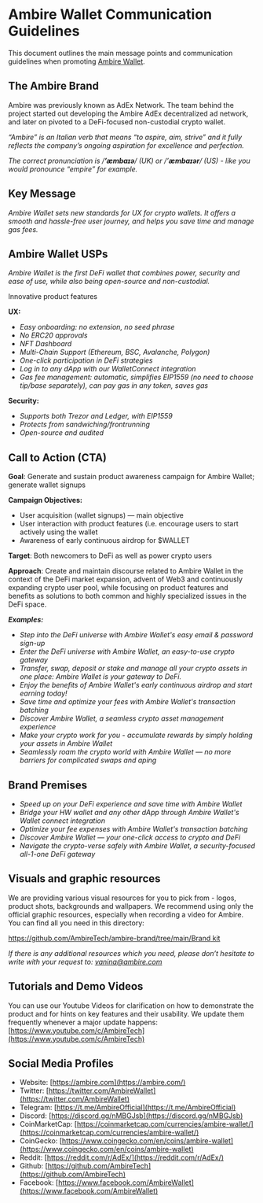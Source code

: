 # Ambire Wallet Communication Guidelines

This document outlines the main message points and communication guidelines when promoting [Ambire Wallet](https://www.ambire.com/).

## **The Ambire Brand**

Ambire was previously known as AdEx Network. The team behind the project started out developing the Ambire AdEx decentralized ad network, and later on pivoted to a DeFi-focused non-custodial crypto wallet.

*“Ambire” is an Italian verb that means “to aspire, aim, strive” and it fully reflects the company’s  ongoing aspiration for excellence and perfection.*

*The correct pronunciation is /**’æmbaɪə**/ (UK) or /’**æmbaɪər**/ (US) - like you would pronounce “empire” for example.*

## **Key Message**

*Ambire Wallet sets new standards for UX for crypto wallets. It offers a smooth and hassle-free user journey, and helps you save time and manage gas fees.*

## **Ambire Wallet USPs**

*Ambire Wallet is the first DeFi wallet that combines power, security and ease of use, while also being open-source and non-custodial.*

Innovative product features

**UX:**

- *Easy onboarding: no extension, no seed phrase*
- *No ERC20 approvals*
- *NFT Dashboard*
- *Multi-Chain Support (Ethereum, BSC, Avalanche, Polygon)*
- *One-click participation in DeFi strategies*
- *Log in to any dApp with our WalletConnect integration*
- *Gas fee management: automatic, simplifies EIP1559 (no need to choose tip/base separately), can pay gas in any token, saves gas*

**Security:**

- *Supports both Trezor and Ledger, with EIP1559*
- *Protects from sandwiching/frontrunning*
- *Open-source and audited*

## Call to Action (CTA)

**Goal**: Generate and sustain product awareness campaign for Ambire Wallet; generate wallet signups

**Campaign Objectives:**

- User acquisition (wallet signups) — main objective
- User interaction with product features (i.e. encourage users to start actively using the wallet
- Awareness of early continuous airdrop for $WALLET

**Target**: Both newcomers to DeFi as well as power crypto users

**Approach**: Create and maintain discourse related to Ambire Wallet in the context of the DeFi market expansion, advent of Web3 and continuously expanding crypto user pool, while focusing on product features and benefits as solutions to both common and highly specialized issues in the DeFi space.

***Examples:***

- *Step into the DeFi universe with Ambire Wallet's easy email & password sign-up*
- *Enter the DeFi universe with Ambire Wallet, an easy-to-use crypto gateway*
- *Transfer, swap, deposit or stake and manage all your crypto assets in one place: Ambire Wallet is your gateway to DeFi.*
- *Enjoy the benefits of Ambire Wallet's early continuous airdrop and start earning today!*
- *Save time and optimize your fees with Ambire Wallet's transaction batching*
- *Discover Ambire Wallet, a seamless crypto asset management experience*
- *Make your crypto work for you - accumulate rewards by simply holding your assets in Ambire Wallet*
- *Seamlessly roam the crypto world with Ambire Wallet — no more barriers for complicated swaps and aping*

## Brand Premises

- *Speed up on your DeFi experience and save time with Ambire Wallet*
- *Bridge your HW wallet and any other dApp through Ambire Wallet's Wallet connect integration*
- *Optimize your fee expenses with Ambire Wallet's transaction batching*
- *Discover Ambire Wallet — your one-click access to crypto and DeFi*
- *Navigate the crypto-verse safely with Ambire Wallet, a security-focused all-1-one DeFi gateway*

## Visuals and graphic resources

We are providing various visual resources for you to pick from - logos, product shots, backgrounds and wallpapers. We recommend using only the official graphic resources, especially when recording a video for Ambire. You can find all you need in this directory:

[https://github.com/AmbireTech/ambire-brand/tree/main/Brand kit](https://github.com/AmbireTech/ambire-brand/tree/main/Brand%20kit)

*If there is any additional resources which you need, please don’t hesitate to write with your request to: vanina@ambire.com*

## Tutorials and Demo Videos

You can use our Youtube Videos for clarification on how to demonstrate the product and for hints on key features and their usability. We update them frequently whenever a major update happens: [https://www.youtube.com/c/AmbireTech](https://www.youtube.com/c/AmbireTech)

## Social Media Profiles

- Website: [https://ambire.com](https://ambire.com/)
- Twitter: [https://twitter.com/AmbireWallet](https://twitter.com/AmbireWallet)
- Telegram: [https://t.me/AmbireOfficial](https://t.me/AmbireOfficial)
- Discord: [https://discord.gg/nMBGJsb](https://discord.gg/nMBGJsb)
- CoinMarketCap: [https://coinmarketcap.com/currencies/ambire-wallet/](https://coinmarketcap.com/currencies/ambire-wallet/)
- CoinGecko: [https://www.coingecko.com/en/coins/ambire-wallet](https://www.coingecko.com/en/coins/ambire-wallet)
- Reddit: [https://reddit.com/r/AdEx/](https://reddit.com/r/AdEx/)
- Github: [https://github.com/AmbireTech](https://github.com/AmbireTech)
- Facebook: [https://www.facebook.com/AmbireWallet](https://www.facebook.com/AmbireWallet)
